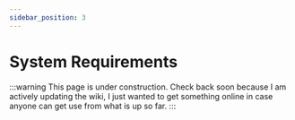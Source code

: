 ```yaml
---
sidebar_position: 3
---
```


# System Requirements

:::warning
This page is under construction. Check back soon because I am actively updating the wiki, I just wanted to get something online in case anyone can get use from what is up so far.
:::
